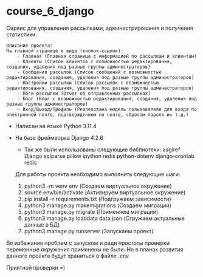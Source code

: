 # course_6_django

Сервис для управления рассылками, администрирования и получения статистики.

    Описание проекта:
    На главной странице в виде (кнопок-ссылок):
        - Главная (Главная страница с информацией по рассылкам и клиентам)
        - Клиенты (Список клиентов с возможностью редактирования, создания, удаления под разные группы админестраторов)
        - Сообщения рассылок (Список сообщений с возможностью редактирования, создания, удаления под разные группы админестраторов)
        - Настройки рассылки (Список рассылок с возможностью редактирования, создания, удаления под разные группы админестраторов)
        - Логи рассылки (Отчет об отправленных рассылках)
        - Блог (Блог с возможностью редактирования, создания, удаления под разные группы админестраторов)
        - Вход/Выход/Профиль (Реалезована модель пользователя для входа по электронной почте, подтверждением по почте, сбросом пароля и= т.д.)


- Написан на языке Python 3.11.4
- На базе фреймворка Django 4.2.6
  - Так же были использованы следующие библиотеки:
      asgiref
      Django
      sqlparse
      pillow
      ipython
      redis
      python-dotenv
      django-crontab
      redis
  
  Для работы проекта необходимо выполнить следующие шаги:

  1. python3 -m venv env     (Создаем виртуальное окружение)
  2. source env/bin/activate    (Активируем виртуальное окружение)
  3. pip install -r requirements.txt (Подгружаем зависимости)
  4. python3 manage.py makemigrations    (Создаем миграции)
  5. python3 manage.py migrate    (Применяем миграции)
  6. python3 manage.py loaddata data.json    (Сгружаем актуальные данные в БД)
  7. python3 manage.py runserver    (Запускаем проект) 

Во избежания проблем с запуском и ради простоты проверки переменные окружения применены не были.
Но в планах развития данного проекта будут храниться в файле .env

Приятной проверки =)
